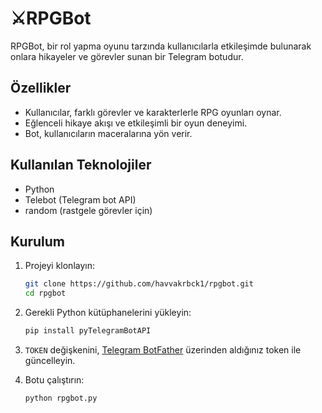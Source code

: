 # ⚔RPGBot

RPGBot, bir rol yapma oyunu tarzında kullanıcılarla etkileşimde bulunarak onlara hikayeler ve görevler sunan bir Telegram botudur.

##  Özellikler
- Kullanıcılar, farklı görevler ve karakterlerle RPG oyunları oynar.
- Eğlenceli hikaye akışı ve etkileşimli bir oyun deneyimi.
- Bot, kullanıcıların maceralarına yön verir.

##  Kullanılan Teknolojiler
- Python
- Telebot (Telegram bot API)
- random (rastgele görevler için)

##  Kurulum

1. Projeyi klonlayın:

    ```bash
    git clone https://github.com/havvakrbck1/rpgbot.git
    cd rpgbot
    ```

2. Gerekli Python kütüphanelerini yükleyin:

    ```bash
    pip install pyTelegramBotAPI
    ```

3. `TOKEN` değişkenini, [Telegram BotFather](https://core.telegram.org/bots#botfather) üzerinden aldığınız token ile güncelleyin.

4. Botu çalıştırın:

    ```bash
    python rpgbot.py
    ```


